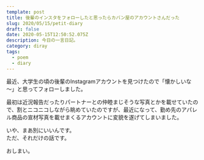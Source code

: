 ```yaml
---
template: post
title: 後輩のインスタをフォローしたと思ったらカバン屋のアカウントさんだった
slug: 2020/05/15/petit-diary
draft: false
date: 2020-05-15T12:50:52.075Z
description: 今日の一言日記。
category: diray
tags:
  - poem
  - diary
---
```

最近、大学生の頃の後輩のInstagramアカウントを見つけたので「懐かしいな～」と思ってフォローしました。

最初は近況報告だったりパートナーとの仲睦まじそうな写真とかを載せていたので、割とニコニコしながら眺めていたのですが、最近になって、勤め先のアパレル商品の宣材写真を載せまくるアカウントに変貌を遂げてしまいました。

いや、まあ別にいいんです。  
ただ、それだけの話です。

おしまい。
